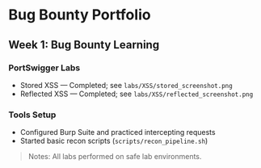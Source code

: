 # Bug Bounty Portfolio

## Week 1: Bug Bounty Learning 

### PortSwigger Labs
- Stored XSS — Completed; see `labs/XSS/stored_screenshot.png`
- Reflected XSS — Completed; see `labs/XSS/reflected_screenshot.png`

### Tools Setup
- Configured Burp Suite and practiced intercepting requests
- Started basic recon scripts (`scripts/recon_pipeline.sh`)

> Notes: All labs performed on safe lab environments.
